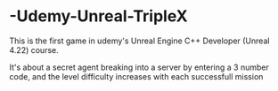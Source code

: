 # -Udemy-Unreal-TripleX

This is the first game in udemy's Unreal Engine C++ Developer (Unreal 4.22) course.

It's about a secret agent breaking into a server by entering a 3 number code, and the level difficulty increases with each successfull mission
